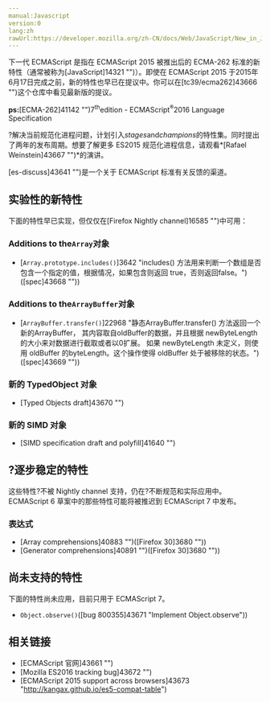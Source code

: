 ```yaml
---
manual:Javascript
version:0
lang:zh
rawUrl:https://developer.mozilla.org/zh-CN/docs/Web/JavaScript/New_in_JavaScript/ECMAScript_7_support_in_Mozilla
---
```






下一代 ECMAScript 是指在 ECMAScript 2015 被推出后的 ECMA-262 标准的新特性（通常被称为[JavaScript]14321 "")）。即使在 ECMAScript 2015 于2015年6月17日完成之前，新的特性也早已在提议中。你可以在[tc39/ecma262]43666 "")这个仓库中看见最新版的提议。



**ps:**[ECMA-262]41142 "")7<sup>th</sup>edition - ECMAScript<sup>®</sup>2016 Language Specification



?解决当前规范化进程问题，计划引入*stages*and*champions*的特性集。同时提出了两年的发布周期。想要了解更多 ES2015 规范化进程信息，请观看*[Rafael Weinstein]43667 "")*的演讲。



[es-discuss]43641 "")是一个关于 ECMAScript 标准有关反馈的渠道。


## 实验性的新特性<a name="实验性的新特性"></a>


下面的特性早已实现，但仅仅在[Firefox Nightly channel]16585 "")中可用：


### Additions to the`Array`对象<a name="Additions_to_the_Array_对象"></a>

* [`Array.prototype.includes()`]3642 "includes() 方法用来判断一个数组是否包含一个指定的值，根据情况，如果包含则返回 true，否则返回false。")([spec]43668 ""))

### Additions to the`ArrayBuffer`对象<a name="Additions_to_the_ArrayBuffer_对象"></a>

* [`ArrayBuffer.transfer()`]22968 "静态ArrayBuffer.transfer() 方法返回一个新的ArrayBuffer， 其内容取自oldBuffer的数据，并且根据 newByteLength 的大小来对数据进行截取或者以0扩展。 如果 newByteLength 未定义，则使用 oldBuffer 的byteLength。这个操作使得 oldBuffer 处于被移除的状态。")([spec]43669 ""))

### 新的 TypedObject 对象<a name="新的_TypedObject_对象"></a>

* [Typed Objects draft]43670 "")

### 新的 SIMD 对象<a name="新的_SIMD_对象"></a>

* [SIMD specification draft and polyfill]41640 "")

## ?逐步稳定的特性<a name="逐步稳定的特性"></a>


这些特性?不被 Nightly channel 支持，仍在?不断规范和实际应用中。ECMAScript 6 草案中的那些特性可能将被推迟到 ECMAScript 7 中发布。


### 表达式<a name="表达式"></a>

* [Array comprehensions]40883 "")([Firefox 30]3680 ""))
* [Generator comprehensions]40891 "")([Firefox 30]3680 ""))

## 尚未支持的特性<a name="尚未支持的特性"></a>


下面的特性尚未应用，目前只用于 ECMAScript 7。


* `Object.observe()`([bug 800355]43671 "Implement Object.observe"))

## 相关链接<a name="相关链接"></a>

* [ECMAScript 官网]43661 "")
* [Mozilla ES2016 tracking bug]43672 "")
* [ECMAScript 2015 support across browsers]43673 "http://kangax.github.io/es5-compat-table")



